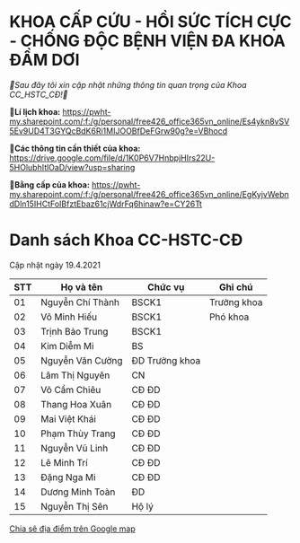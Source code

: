 # KHOA CẤP CỨU - HỒI SỨC TÍCH CỰC - CHỐNG ĐỘC BỆNH VIỆN ĐA KHOA ĐẦM DƠI #

_👯Sau đây tôi xin cập nhật những thông tin quan trọng của Khoa CC_HSTC_CĐ!👯_

**🔭Lí lịch khoa:** https://pwht-my.sharepoint.com/:f:/g/personal/free426_office365vn_online/Es4ykn8vSV5Ev9UD4T3GYQcBdK6Ri1MIJOOBfDeFGrw90g?e=VBhocd 

**🔭Các thông tin cần thiết của khoa:** https://drive.google.com/file/d/1K0P6V7HnbpjHIrs22U-5HOlubhItlOaD/view?usp=sharing   

**🔭Bằng cấp của khoa:** https://pwht-my.sharepoint.com/:f:/g/personal/free426_office365vn_online/EgKyjvWebndDln15IHCtFoIBfztEbaz61cjWdrFq6hinaw?e=CY26Tt 

# Danh sách Khoa CC-HSTC-CĐ

Cập nhật ngày 19.4.2021

STT | Họ và tên | Chức vụ | Ghi chú
-- | -- | -- | -- 
01 | Nguyễn Chí Thành | BSCK1 | Trưởng khoa |  
02 | Võ Minh Hiếu | BSCK1 | Phó khoa |  
03 | Trịnh Bảo Trung | BSCK1 |  |  
04 | Kim Diễm Mi | BS ||
05 | Nguyễn Văn Cường | ĐD Trưởng khoa |  |  
06 | Lâm Thị Nguyên | CN | |  
07 | Võ Cẩm Chiêu | CĐ ĐD | |  
08 | Thang Hoa Xuân | CĐ ĐD | |  
09 | Mai Việt Khái | CĐ ĐD | |  
10 | Phạm Thùy Trang | CĐ ĐD | |  
11 | Nguyễn Vũ Linh | CĐ ĐD | |  
12 | Lê Minh Trí | CĐ ĐD | |  
13 | Đặng Nga Mi | CĐ ĐD | |  
14 | Dương Minh Toàn | ĐD | |  
15 | Nguyễn Thị Sên | Hộ lý | |  

[Chia sẽ địa điểm trên Google map](https://goo.gl/maps/zsLKfy4jcuzFaPQx6)
